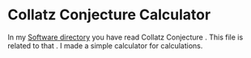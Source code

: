 <h1>Collatz Conjecture Calculator</h1>
In my <a href="https://github.com/Raghav-Bell/Software" >Software directory</a> you have read Collatz Conjecture .
This file is related to that . I made a simple calculator for calculations.
